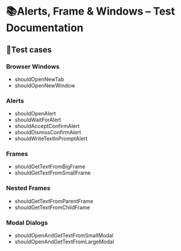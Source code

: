 # 📚Alerts, Frame & Windows – Test Documentation

## 🧰Test cases

### Browser Windows

- shouldOpenNewTab
- shouldOpenNewWindow

### Alerts

- shouldOpenAlert
- shouldWaitForAlert
- shouldAcceptConfirmAlert
- shouldDismissConfirmAlert
- shouldWriteTextInPromptAlert

### Frames

- shouldGetTextFromBigFrame
- shouldGetTextFromSmallFrame

### Nested Frames

- shouldGetTextFromParentFrame
- shouldGetTextFromChildFrame

### Modal Dialogs

- shouldOpenAndGetTextFromSmallModal
- shouldOpenAndGetTextFromLargeModal
